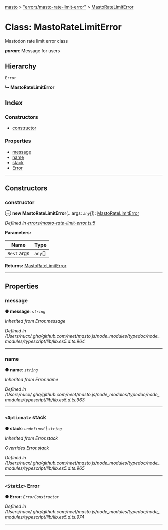 [masto](../README.md) > ["errors/masto-rate-limit-error"](../modules/_errors_masto_rate_limit_error_.md) > [MastoRateLimitError](../classes/_errors_masto_rate_limit_error_.mastoratelimiterror.md)

# Class: MastoRateLimitError

Mastodon rate limit error class

*__param__*: Message for users

## Hierarchy

 `Error`

**↳ MastoRateLimitError**

## Index

### Constructors

* [constructor](_errors_masto_rate_limit_error_.mastoratelimiterror.md#constructor)

### Properties

* [message](_errors_masto_rate_limit_error_.mastoratelimiterror.md#message)
* [name](_errors_masto_rate_limit_error_.mastoratelimiterror.md#name)
* [stack](_errors_masto_rate_limit_error_.mastoratelimiterror.md#stack)
* [Error](_errors_masto_rate_limit_error_.mastoratelimiterror.md#error)

---

## Constructors

<a id="constructor"></a>

###  constructor

⊕ **new MastoRateLimitError**(...args: *`any`[]*): [MastoRateLimitError](_errors_masto_rate_limit_error_.mastoratelimiterror.md)

*Defined in [errors/masto-rate-limit-error.ts:5](https://github.com/neet/masto.js/blob/a11943e/src/errors/masto-rate-limit-error.ts#L5)*

**Parameters:**

| Name | Type |
| ------ | ------ |
| `Rest` args | `any`[] |

**Returns:** [MastoRateLimitError](_errors_masto_rate_limit_error_.mastoratelimiterror.md)

___

## Properties

<a id="message"></a>

###  message

**● message**: *`string`*

*Inherited from Error.message*

*Defined in /Users/nucx/.ghq/github.com/neet/masto.js/node_modules/typedoc/node_modules/typescript/lib/lib.es5.d.ts:964*

___
<a id="name"></a>

###  name

**● name**: *`string`*

*Inherited from Error.name*

*Defined in /Users/nucx/.ghq/github.com/neet/masto.js/node_modules/typedoc/node_modules/typescript/lib/lib.es5.d.ts:963*

___
<a id="stack"></a>

### `<Optional>` stack

**● stack**: *`undefined` \| `string`*

*Inherited from Error.stack*

*Overrides Error.stack*

*Defined in /Users/nucx/.ghq/github.com/neet/masto.js/node_modules/typedoc/node_modules/typescript/lib/lib.es5.d.ts:965*

___
<a id="error"></a>

### `<Static>` Error

**● Error**: *`ErrorConstructor`*

*Defined in /Users/nucx/.ghq/github.com/neet/masto.js/node_modules/typedoc/node_modules/typescript/lib/lib.es5.d.ts:974*

___

